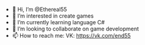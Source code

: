 - 👋 Hi, I’m @Ethereal55
- 👀 I’m interested in create games
- 🌱 I’m currently learning language C#
- 💞️ I’m looking to collaborate on game development
- 📫 How to reach me: VK: https://vk.com/end55

<!---
Ethereal55/Ethereal55 is a ✨ special ✨ repository because its `README.md` (this file) appears on your GitHub profile.
You can click the Preview link to take a look at your changes.
--->
